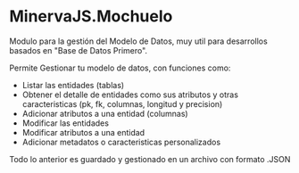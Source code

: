 # MinervaJS.Mochuelo
Modulo para la gestión del Modelo de Datos, muy util para desarrollos basados en "Base de Datos Primero".

Permite Gestionar tu modelo de datos, con funciones como:
* Listar las entidades  (tablas)
* Obtener el detalle de entidades como sus atributos y otras caracteristicas (pk, fk, columnas, longitud y precision)
* Adicionar atributos a una entidad (columnas)
* Modificar las entidades
* Modificar atributos a una entidad
* Adicionar metadatos o caracteristicas personalizados

Todo lo anterior es guardado y gestionado en un archivo con formato .JSON

